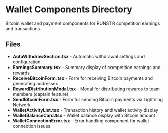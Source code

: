 # Wallet Components Directory

Bitcoin wallet and payment components for RUNSTR competition earnings and transactions.

## Files

- **AutoWithdrawSection.tsx** - Automatic withdrawal settings and configuration
- **EarningsSummary.tsx** - Summary display of competition earnings and rewards
- **ReceiveBitcoinForm.tsx** - Form for receiving Bitcoin payments and generating addresses
- **RewardDistributionModal.tsx** - Modal for distributing rewards to team members (captain feature)
- **SendBitcoinForm.tsx** - Form for sending Bitcoin payments via Lightning Network
- **WalletActivityList.tsx** - Transaction history and wallet activity display
- **WalletBalanceCard.tsx** - Wallet balance display with Bitcoin amount
- **WalletConnectionError.tsx** - Error handling component for wallet connection issues